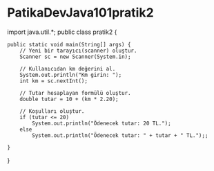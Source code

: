 # PatikaDevJava101pratik2
import java.util.*;
public class pratik2 {

	public static void main(String[] args) {
		// Yeni bir tarayıcı(scanner) oluştur.
		Scanner sc = new Scanner(System.in);
		
		// Kullanıcıdan km değerini al.
		System.out.println("Km girin: ");
		int km = sc.nextInt();
		
		// Tutar hesaplayan formülü oluştur.
		double tutar = 10 + (km * 2.20);
		
		// Koşulları oluştur.
		if (tutar <= 20)
			System.out.println("Ödenecek tutar: 20 TL.");
		else
			System.out.println("Ödenecek tutar: " + tutar + " TL.");;
		
	}

}
